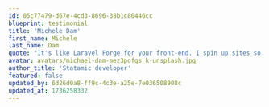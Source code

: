 ```yaml
---
id: 05c77479-d67e-4cd3-8696-38b1c80446cc
blueprint: testimonial
title: 'Michele Dam'
first_name: Michele
last_name: Dam
quote: "It's like Laravel Forge for your front-end. I spin up sites so fast, my boss thinks I'm a coding wizard!"
avatar: avatars/michael-dam-mez3pofgs_k-unsplash.jpg
author_title: 'Statamic developer'
featured: false
updated_by: 6d26d0a8-ff9c-4c3e-a25e-7e036508908c
updated_at: 1736258332
---
```

